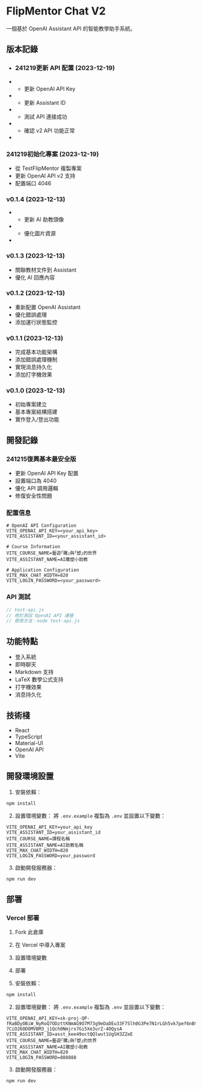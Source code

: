 # FlipMentor Chat V2

一個基於 OpenAI Assistant API 的智能教學助手系統。

## 版本記錄

+ ### 241219更新 API 配置 (2023-12-19)
+ - 更新 OpenAI API Key
+ - 更新 Assistant ID
+ - 測試 API 連接成功
+ - 確認 v2 API 功能正常
+ 
### 241219初始化專案 (2023-12-19)
- 從 TestFlipMentor 複製專案
- 更新 OpenAI API v2 支持
- 配置端口 4046

### v0.1.4 (2023-12-13)
+ - 更新 AI 助教頭像
+ - 優化圖片資源
+ 
### v0.1.3 (2023-12-13)
- 關聯教材文件到 Assistant
- 優化 AI 回應內容

### v0.1.2 (2023-12-13)
- 重新配置 OpenAI Assistant
- 優化錯誤處理
- 添加運行狀態監控

### v0.1.1 (2023-12-13)
- 完成基本功能架構
- 添加錯誤處理機制
- 實現消息持久化
- 添加打字機效果

### v0.1.0 (2023-12-13)
- 初始專案建立
- 基本專案結構搭建
- 實作登入/登出功能

## 開發記錄

### 241215復興基本最安全版
- 更新 OpenAI API Key 配置
- 設置端口為 4040
- 優化 API 調用邏輯
- 修復安全性問題

### 配置信息
```env
# OpenAI API Configuration
VITE_OPENAI_API_KEY=<your_api_key>
VITE_ASSISTANT_ID=<your_assistant_id>

# Course Information
VITE_COURSE_NAME=藝遊｢雕｣與｢塑｣的世界
VITE_ASSISTANT_NAME=AI雕塑小助教

# Application Configuration
VITE_MAX_CHAT_WIDTH=820
VITE_LOGIN_PASSWORD=<your_password>
```

### API 測試
```javascript
// test-api.js
// 用於測試 OpenAI API 連接
// 使用方法：node test-api.js
```

## 功能特點

- 登入系統
- 即時聊天
- Markdown 支持
- LaTeX 數學公式支持
- 打字機效果
- 消息持久化

## 技術棧

- React
- TypeScript
- Material-UI
- OpenAI API
- Vite

## 開發環境設置

1. 安裝依賴：
```bash
npm install
```

2. 設置環境變數：
將 `.env.example` 複製為 `.env` 並設置以下變數：
```env
VITE_OPENAI_API_KEY=your_api_key
VITE_ASSISTANT_ID=your_assistant_id
VITE_COURSE_NAME=課程名稱
VITE_ASSISTANT_NAME=AI助教名稱
VITE_MAX_CHAT_WIDTH=820
VITE_LOGIN_PASSWORD=your_password
```

3. 啟動開發服務器：
```bash
npm run dev
```

## 部署

### Vercel 部署

1. Fork 此倉庫
2. 在 Vercel 中導入專案
3. 設置環境變數
4. 部署

1. 安裝依賴：
```bash
npm install
```

2. 設置環境變數：
將 `.env.example` 複製為 `.env` 並設置以下變數：
```env
VITE_OPENAI_API_KEY=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
VITE_ASSISTANT_ID=asst_kee49octQQlwut1UgSH3ZZeE
VITE_COURSE_NAME=藝遊｢雕｣與｢塑｣的世界
VITE_ASSISTANT_NAME=AI雕塑小助教
VITE_MAX_CHAT_WIDTH=820
VITE_LOGIN_PASSWORD=888888
```

3. 啟動開發服務器：
```bash
npm run dev
```